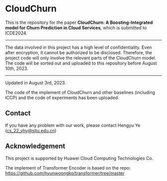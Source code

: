 # CloudChurn
This is the repository for the paper **CloudChurn: A Boosting-Integrated model for Churn Prediction in Cloud Services**, which is submitted to ICDE2024.

----
The data involved in this project has a high level of confidentiality. Even after encryption, it cannot be authorized to be disclosed. Therefore, the project code will only involve the relevant parts of the CloudChurn model. The code will be sorted out and uploaded to this repository before August 10th, 2023.


----
Updated in August 3rd, 2023.

The code of the implement of CloudChurn and other baselines (including ICCP) and the code of experiments has been uploaded.


## Contact
If you have any problem with our work, please contact Hengyu Ye (cs_22_yhy@sjtu.edu.cn)

## Acknowledgement
This project is supported by  Huawei Cloud Computing Technologies Co.

The implement of Transformer Encoder is based on the repo: https://github.com/hyunwoongko/transformer/tree/master
